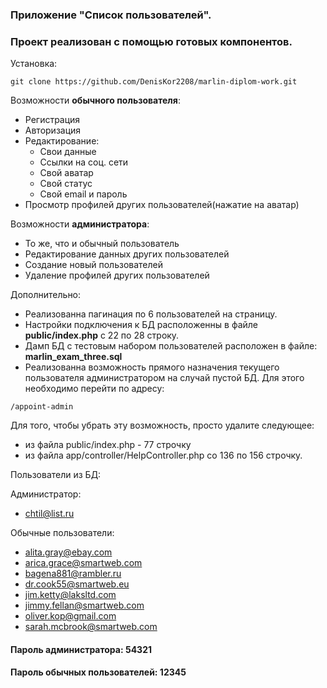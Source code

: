 ### Приложение "Список пользователей".
### Проект реализован с помощью готовых компонентов.

Установка:
```
git clone https://github.com/DenisKor2208/marlin-diplom-work.git
```

Возможности **обычного пользователя**:
* Регистрация
* Авторизация
* Редактирование:
  * Свои данные
  * Ссылки на соц. сети
  * Свой аватар
  * Свой статус
  * Свой email и пароль
* Просмотр профилей других пользователей(нажатие на аватар)

Возможности **администратора**:
* То же, что и обычный пользователь
* Редактирование данных других пользователей
* Создание новый пользователей
* Удаление профилей других пользователей

Дополнительно:
* Реализованна пагинация по 6 пользователей на страницу.
* Настройки подключения к БД расположенны в файле **public/index.php** с 22 по 28 строку.
* Дамп БД с тестовым набором пользователей расположен в файле: **marlin_exam_three.sql** 
* Реализованна возможность прямого назначения текущего пользователя администратором на случай пустой БД. Для этого необходимо перейти по адресу:
```
/appoint-admin
```
Для того, чтобы убрать эту возможность, просто удалите следующее:
* из файла public/index.php - 77 строчку
* из файла app/controller/HelpController.php со 136 по 156 строчку.

Пользователи из БД:

Администратор:
* chtil@list.ru

Обычные пользователи:
* alita.gray@ebay.com
* arica.grace@smartweb.com
* bagena881@rambler.ru
* dr.cook55@smartweb.eu
* jim.ketty@laksltd.com
* jimmy.fellan@smartweb.com
* oliver.kop@gmail.com
* sarah.mcbrook@smartweb.com

#### Пароль администратора: 54321
#### Пароль обычных пользователей: 12345